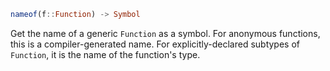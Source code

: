```julia
nameof(f::Function) -> Symbol
```

Get the name of a generic `Function` as a symbol. For anonymous functions, this is a compiler-generated name. For explicitly-declared subtypes of `Function`, it is the name of the function's type.
